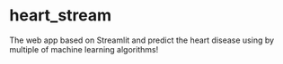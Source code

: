 # heart_stream
The web app based on Streamlit and predict the heart disease using by multiple of machine learning algorithms!

